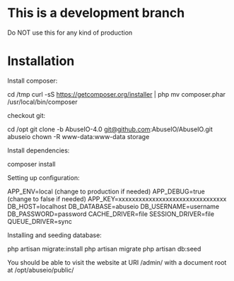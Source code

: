 # This is a development branch

Do NOT use this for any kind of production

# Installation

Install composer:

cd /tmp
curl -sS https://getcomposer.org/installer | php
mv composer.phar /usr/local/bin/composer


checkout git:

cd /opt
git clone -b AbuseIO-4.0 git@github.com:AbuseIO/AbuseIO.git abuseio
chown -R www-data:www-data storage

Install dependencies:

composer install


Setting up configuration:

APP_ENV=local (change to production if needed)
APP_DEBUG=true (change to false if needed)
APP_KEY=xxxxxxxxxxxxxxxxxxxxxxxxxxxxxxxx
DB_HOST=localhost
DB_DATABASE=abuseio
DB_USERNAME=username
DB_PASSWORD=password
CACHE_DRIVER=file
SESSION_DRIVER=file
QUEUE_DRIVER=sync


Installing and seeding database:

php artisan migrate:install
php artisan migrate
php artisan db:seed

You should be able to visit the website at URI /admin/ with a document root at /opt/abuseio/public/